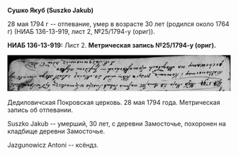 **Сушко Якуб (Suszko Jakub)**

28 мая 1794 г -- отпевание, умер в возрасте 30 лет (родился около 1764
г) (НИАБ 136-13-919, лист 2, №25/1794-у (ориг)).

**НИАБ 136-13-919:** Лист 2. **Метрическая запись №25/1794-у (ориг).**

![](./media/2a65a4ffff494cad6ceac71b2d2a0279ff21e934.png)

Дедиловичская Покровская церковь. 28 мая 1794 года. Метрическая запись
об отпевании.

Suszko Jakub -- умерший, 30 лет, с деревни Замосточье, похоронен на
кладбище деревни Замосточье.

Jazgunowicz Antoni -- ксёндз.
